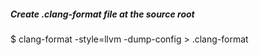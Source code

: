 ##### Create .clang-format file at the source root
$ clang-format -style=llvm -dump-config > .clang-format
